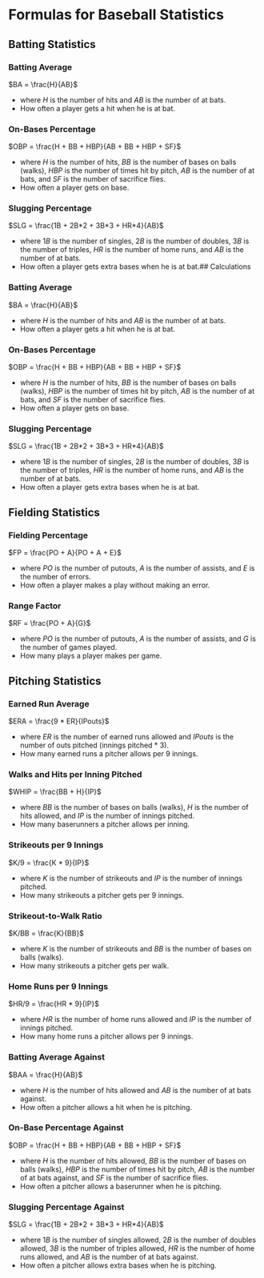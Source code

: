 # Formulas for Baseball Statistics
## Batting Statistics
### Batting Average
$BA = \frac{H}{AB}$
- where $H$ is the number of hits and $AB$ is the number of at bats.
- How often a player gets a hit when he is at bat.
### On-Bases Percentage
$OBP = \frac{H + BB + HBP}{AB + BB + HBP + SF}$
- where $H$ is the number of hits, $BB$ is the number of bases on balls (walks), $HBP$ is the number of times hit by pitch, $AB$ is the number of at bats, and $SF$ is the number of sacrifice flies.
- How often a player gets on base.
### Slugging Percentage
$SLG = \frac{1B + 2B*2 + 3B*3 + HR*4}{AB}$
- where $1B$ is the number of singles, $2B$ is the number of doubles, $3B$ is the number of triples, $HR$ is the number of home runs, and $AB$ is the number of at bats.
- How often a player gets extra bases when he is at bat.## Calculations
### Batting Average
$BA = \frac{H}{AB}$
- where $H$ is the number of hits and $AB$ is the number of at bats.
- How often a player gets a hit when he is at bat.
### On-Bases Percentage
$OBP = \frac{H + BB + HBP}{AB + BB + HBP + SF}$
- where $H$ is the number of hits, $BB$ is the number of bases on balls (walks), $HBP$ is the number of times hit by pitch, $AB$ is the number of at bats, and $SF$ is the number of sacrifice flies.
- How often a player gets on base.
### Slugging Percentage
$SLG = \frac{1B + 2B*2 + 3B*3 + HR*4}{AB}$
- where $1B$ is the number of singles, $2B$ is the number of doubles, $3B$ is the number of triples, $HR$ is the number of home runs, and $AB$ is the number of at bats.
- How often a player gets extra bases when he is at bat.
## Fielding Statistics
### Fielding Percentage
$FP = \frac{PO + A}{PO + A + E}$
- where $PO$ is the number of putouts, $A$ is the number of assists, and $E$ is the number of errors.
- How often a player makes a play without making an error.
### Range Factor
$RF = \frac{PO + A}{G}$
- where $PO$ is the number of putouts, $A$ is the number of assists, and $G$ is the number of games played.
- How many plays a player makes per game.
## Pitching Statistics
### Earned Run Average
$ERA = \frac{9 * ER}{IPouts}$
- where $ER$ is the number of earned runs allowed and $IPouts$ is the number of outs pitched (innings pitched * 3).
- How many earned runs a pitcher allows per 9 innings.
### Walks and Hits per Inning Pitched
$WHIP = \frac{BB + H}{IP}$
- where $BB$ is the number of bases on balls (walks), $H$ is the number of hits allowed, and $IP$ is the number of innings pitched.
- How many baserunners a pitcher allows per inning.
### Strikeouts per 9 Innings
$K/9 = \frac{K * 9}{IP}$
- where $K$ is the number of strikeouts and $IP$ is the number of innings pitched.
- How many strikeouts a pitcher gets per 9 innings.
### Strikeout-to-Walk Ratio
$K/BB = \frac{K}{BB}$
- where $K$ is the number of strikeouts and $BB$ is the number of bases on balls (walks).
- How many strikeouts a pitcher gets per walk.
### Home Runs per 9 Innings
$HR/9 = \frac{HR * 9}{IP}$
- where $HR$ is the number of home runs allowed and $IP$ is the number of innings pitched.
- How many home runs a pitcher allows per 9 innings.
### Batting Average Against
$BAA = \frac{H}{AB}$
- where $H$ is the number of hits allowed and $AB$ is the number of at bats against.
- How often a pitcher allows a hit when he is pitching.
### On-Base Percentage Against
$OBP = \frac{H + BB + HBP}{AB + BB + HBP + SF}$
- where $H$ is the number of hits allowed, $BB$ is the number of bases on balls (walks), $HBP$ is the number of times hit by pitch, $AB$ is the number of at bats against, and $SF$ is the number of sacrifice flies.
- How often a pitcher allows a baserunner when he is pitching.
### Slugging Percentage Against
$SLG = \frac{1B + 2B*2 + 3B*3 + HR*4}{AB}$
- where $1B$ is the number of singles allowed, $2B$ is the number of doubles allowed, $3B$ is the number of triples allowed, $HR$ is the number of home runs allowed, and $AB$ is the number of at bats against.
- How often a pitcher allows extra bases when he is pitching.
